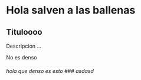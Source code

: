 # Hola salven a las ballenas
## Tituloooo

Descripcion ...

No es denso

###### hola que denso es esto ### asdasd
